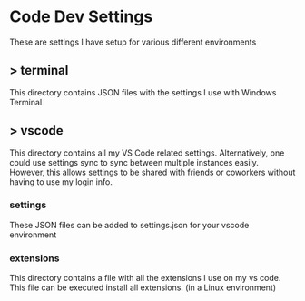 # Code Dev Settings

These are settings I have setup for various different environments


## > terminal

  This directory contains JSON files with the settings I use with Windows Terminal


## > vscode

  This directory contains all my VS Code related settings. Alternatively, one could use settings sync
  to sync between multiple instances easily. However, this allows settings to be shared with friends
  or coworkers without having to use my login info.

  ### settings

  These JSON files can be added to settings.json for your vscode environment

  ### extensions

  This directory contains a file with all the extensions I use on my vs code. This file can be executed
  install all extensions. (in a Linux environment)

